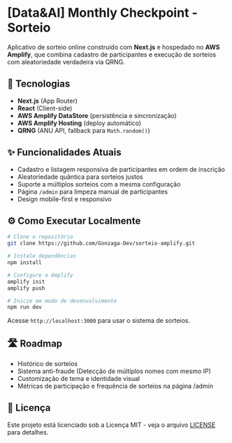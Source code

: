 # [Data&AI] Monthly Checkpoint - Sorteio

Aplicativo de sorteio online construído com **Next.js** e hospedado no **AWS Amplify**, que combina cadastro de participantes e execução de sorteios com aleatoriedade verdadeira via QRNG.

## 🚀 Tecnologias
- **Next.js** (App Router)  
- **React** (Client-side)  
- **AWS Amplify DataStore** (persistência e sincronização)  
- **AWS Amplify Hosting** (deploy automático)  
- **QRNG** (ANU API, fallback para `Math.random()`)

## ✨ Funcionalidades Atuais
- Cadastro e listagem responsiva de participantes em ordem de inscrição  
- Aleatoriedade quântica para sorteios justos  
- Suporte a múltiplos sorteios com a mesma configuração  
- Página `/admin` para limpeza manual de participantes  
- Design mobile-first e responsivo

## ⚙️ Como Executar Localmente
```bash
# Clone o repositório
git clone https://github.com/Gonzaga-Dev/sorteio-amplify.git

# Instale dependências
npm install

# Configure o Amplify
amplify init
amplify push

# Inicie em modo de desenvolvimento
npm run dev
```  
Acesse `http://localhost:3000` para usar o sistema de sorteios.

## 🛣️ Roadmap
- Histórico de sorteios
- Sistema anti-fraude (Detecção de múltiplos nomes com mesmo IP)
- Customização de tema e identidade visual  
- Métricas de participação e frequência de sorteios na página /admin


## 💼 Licença

Este projeto está licenciado sob a Licença MIT - veja o arquivo [LICENSE](LICENSE) para detalhes.
